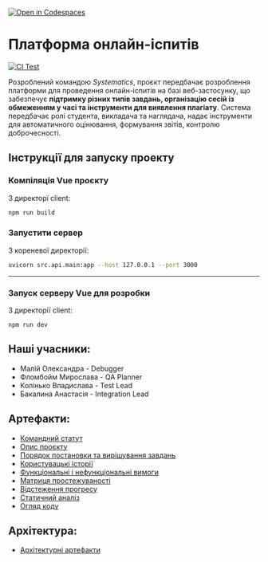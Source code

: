 [![Open in Codespaces](https://classroom.github.com/assets/launch-codespace-2972f46106e565e64193e422d61a12cf1da4916b45550586e14ef0a7c637dd04.svg)](https://classroom.github.com/open-in-codespaces?assignment_repo_id=20518032)

# Платформа онлайн-іспитів
[![CI Test](https://github.com/ukma-cs-ssdm-2025/team-systematics/actions/workflows/ci-test.yml/badge.svg)](https://github.com/ukma-cs-ssdm-2025/team-systematics/actions/workflows/ci-test.yml)

Розроблений командою _Systematics_, проєкт передбачає розроблення платформи для проведення онлайн-іспитів на базі веб-застосунку, що забезпечує __підтримку різних типів завдань, організацію сесій із обмеженням у часі та інструменти для виявлення плагіату__. Система передбачає ролі студента, викладача та наглядача, надає інструменти для автоматичного оцінювання, формування звітів, контролю доброчесності.

## Інструкції для запуску проекту

### Компіляція Vue проєкту

З директорї client:

```bash
npm run build
```

### Запустити сервер

З кореневої директорії:

```bash
uvicorn src.api.main:app --host 127.0.0.1 --port 3000
```

<hr>

### Запуск серверу Vue для розробки

З директорії client:

```
npm run dev
```


## Наші учасники:
- Малій Олександра - Debugger
- Фломбойм Мирослава - QA Planner
- Колінько Владислава - Test Lead
- Бакалина Анастасія - Integration Lead

## Артефакти:
- [Командний статут](/docs/requirements/TeamCharter.md)
- [Опис проєкту](/docs/requirements/Project-Description.md)
- [Порядок постановки та вирішування завдань](/docs/requirements/ISSUE_WORKFLOW.md)
- [Користувацькі історії](/docs/requirements/user-stories.md)
- [Функціональні і нефункціональні вимоги](/docs/requirements/requirements.md)
- [Матриця простежуваності](/docs/requirements/rtm.md)
- [Відстеження прогресу](/docs/code-quality/progress.md)
- [Статичний аналіз](/docs/code-quality/static-analysis.md)
- [Огляд коду](/docs/code-quality/review-report.md)

## Архітектура:
- [Архітектурні артефакти](/docs/architecture/)
